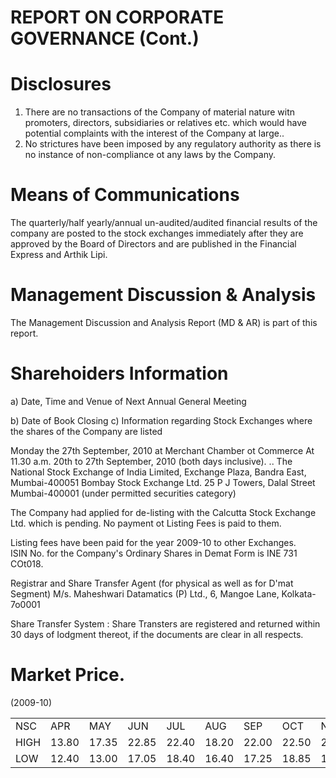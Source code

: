 # REPORT ON CORPORATE GOVERNANCE (Cont.)

# Disclosures

1. There are no transactions of the Company of material nature witn promoters, directors, subsidiaries or relatives etc. which would have potential complaints with the interest of the Company at large..   
2. No strictures have been imposed by any regulatory authority as there is no instance of non-compliance ot any laws by the Company.

# Means of Communications

The quarterly/half yearly/annual un-audited/audited financial results of the company are posted to the stock exchanges immediately after they are approved by the Board of Directors and are published in the Financial Express and Arthik Lipi.

# Management Discussion & Analysis

The Management Discussion and Analysis Report (MD & AR) is part of this report.

# Sharehoiders Information

a) Date, Time and Venue of Next Annual General Meeting

b) Date of Book Closing c) Information regarding Stock Exchanges where the shares of the Company are listed

Monday the 27th September, 2010 at Merchant Chamber ot Commerce At 11.30 a.m. 20th to 27th September, 2010 (both days inclusive). .. The National Stock Exchange of India Limited, Exchange Plaza, Bandra East, Mumbai-400051 Bombay Stock Exchange Ltd. 25 P J Towers, Dalal Street Mumbai-400001 (under permitted securities category)

The Company had applied for de-listing with the Calcutta Stock Exchange Ltd. which is pending. No payment ot Listing Fees is paid to them.

Listing fees have been paid for the year 2009-10 to other Exchanges.   
ISIN No. for the Company's Ordinary Shares in Demat Form is INE 731 COt018.

Registrar and Share Transfer Agent (for physical as well as for D'mat Segment) M/s. Maheshwari Datamatics (P) Ltd., 6, Mangoe Lane, Kolkata-7o0001

Share Transfer System : Share Transters are registered and returned within 30 days of Iodgment thereot, if the documents are clear in all respects.

# Market Price.

(2009-10)

<table><tr><td>NSC</td><td>APR</td><td>MAY</td><td>JUN</td><td>JUL</td><td>AUG</td><td>SEP</td><td>OCT</td><td>NOV</td><td>DEC</td><td>JAN</td><td>FEB</td><td>MAR</td></tr><tr><td>HIGH</td><td>13.80</td><td>17.35</td><td>22.85</td><td>22.40</td><td>18.20</td><td>22.00</td><td>22.50</td><td>21.50</td><td>24.90</td><td>26.00</td><td>25.50</td><td>25.00</td></tr><tr><td>LOW</td><td>12.40</td><td>13.00</td><td>17.05</td><td>18.40</td><td>16.40</td><td>17.25</td><td>18.85</td><td>18.00</td><td>18.60</td><td>21.45</td><td>21.25</td><td>21.00</td></tr></table>